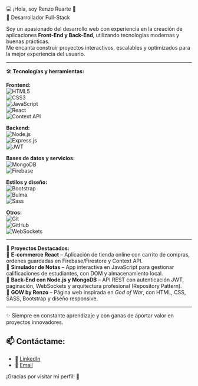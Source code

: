 💻 ¡Hola, soy Renzo Ruarte 👋  
🚀 Desarrollador Full-Stack  

Soy un apasionado del desarrollo web con experiencia en la creación de aplicaciones **Front-End y Back-End**, utilizando tecnologías modernas y buenas prácticas.  
Me encanta construir proyectos interactivos, escalables y optimizados para la mejor experiencia del usuario.  

---

🛠️ **Tecnologías y herramientas:**  

**Frontend:**  
![HTML5](https://img.shields.io/badge/HTML5-E34F26?style=for-the-badge&logo=html5&logoColor=white)  
![CSS3](https://img.shields.io/badge/CSS3-1572B6?style=for-the-badge&logo=css3&logoColor=white)  
![JavaScript](https://img.shields.io/badge/JavaScript-F7DF1E?style=for-the-badge&logo=javascript&logoColor=black)  
![React](https://img.shields.io/badge/React-20232A?style=for-the-badge&logo=react&logoColor=61DAFB)  
![Context API](https://img.shields.io/badge/Context%20API-61DAFB?style=for-the-badge&logo=react&logoColor=black)  

**Backend:**  
![Node.js](https://img.shields.io/badge/Node.js-339933?style=for-the-badge&logo=node.js&logoColor=white)  
![Express.js](https://img.shields.io/badge/Express.js-000000?style=for-the-badge&logo=express&logoColor=white)  
![JWT](https://img.shields.io/badge/JWT-000000?style=for-the-badge&logo=jsonwebtokens&logoColor=white)  

**Bases de datos y servicios:**  
![MongoDB](https://img.shields.io/badge/MongoDB-47A248?style=for-the-badge&logo=mongodb&logoColor=white)  
![Firebase](https://img.shields.io/badge/Firebase-FFCA28?style=for-the-badge&logo=firebase&logoColor=black)  

**Estilos y diseño:**  
![Bootstrap](https://img.shields.io/badge/Bootstrap-7952B3?style=for-the-badge&logo=bootstrap&logoColor=white)  
![Bulma](https://img.shields.io/badge/Bulma-00D1B2?style=for-the-badge&logo=bulma&logoColor=white)  
![Sass](https://img.shields.io/badge/Sass-CC6699?style=for-the-badge&logo=sass&logoColor=white)  

**Otros:**  
![Git](https://img.shields.io/badge/Git-F05032?style=for-the-badge&logo=git&logoColor=white)  
![GitHub](https://img.shields.io/badge/GitHub-181717?style=for-the-badge&logo=github&logoColor=white)  
![WebSockets](https://img.shields.io/badge/WebSockets-010101?style=for-the-badge&logo=socket.io&logoColor=white)  

---

📌 **Proyectos Destacados:**  
🔹 **E-commerce React** – Aplicación de tienda online con carrito de compras, órdenes guardadas en Firebase/Firestore y Context API.  
🔹 **Simulador de Notas** – App interactiva en JavaScript para gestionar calificaciones de estudiantes, con DOM y almacenamiento local.  
🔹 **Back-End con Node.js y MongoDB** – API REST con autenticación JWT, paginación, WebSockets y arquitectura profesional (Repository Pattern).  
🔹 **GOW by Renzo** – Página web inspirada en *God of War*, con HTML, CSS, SASS, Bootstrap y diseño responsive.  

---

✨ Siempre en constante aprendizaje y con ganas de aportar valor en proyectos innovadores.  

## 📫 Contáctame:
- 💼 [LinkedIn](www.linkedin.com/in/renzo-ruarte) 
- 📧 [Email](renzo.ruarte7@gmail.com)

¡Gracias por visitar mi perfil! 🚀

